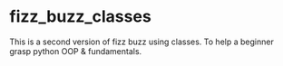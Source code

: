 # fizz_buzz_classes
This is a second version of fizz buzz using classes. To help a beginner grasp python OOP &amp; fundamentals.

